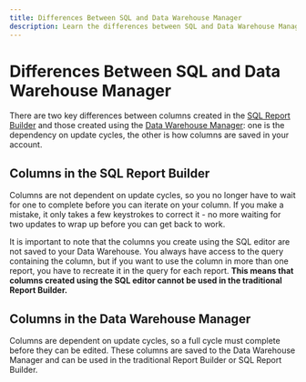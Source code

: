 ```yaml
---
title: Differences Between SQL and Data Warehouse Manager
description: Learn the differences between SQL and Data Warehouse Manager.
---
```

# Differences Between SQL and Data Warehouse Manager

There are two key differences between columns created in the [SQL Report Builder](../dev-reports/sql-rpt-bldr.md) and those created using the [Data Warehouse Manager](../data-warehouse-mgr/creating-calculated-columns.md): one is the dependency on update cycles, the other is how columns are saved in your account.

## Columns in the SQL Report Builder

Columns are not dependent on update cycles, so you no longer have to wait for one to complete before you can iterate on your column. If you make a mistake, it only takes a few keystrokes to correct it - no more waiting for two updates to wrap up before you can get back to work.

It is important to note that the columns you create using the SQL editor are not saved to your Data Warehouse. You always have access to the query containing the column, but if you want to use the column in more than one report, you have to recreate it in the query for each report. **This means that columns created using the SQL editor cannot be used in the traditional Report Builder.**

## Columns in the Data Warehouse Manager

Columns are dependent on update cycles, so a full cycle must complete before they can be edited. These columns are saved to the Data Warehouse Manager and can be used in the traditional Report Builder or SQL Report Builder.
